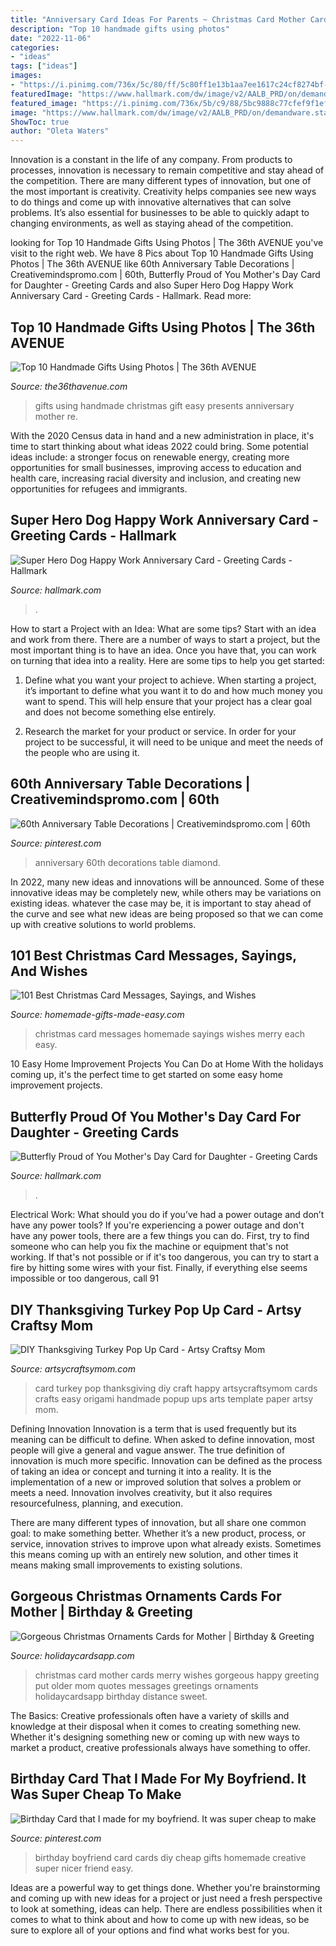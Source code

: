 ```yaml
---
title: "Anniversary Card Ideas For Parents ~ Christmas Card Mother Cards Merry Wishes Gorgeous Happy Greeting Put Older Mom Quotes Messages Greetings Ornaments Holidaycardsapp Birthday Distance Sweet"
description: "Top 10 handmade gifts using photos"
date: "2022-11-06"
categories:
- "ideas"
tags: ["ideas"]
images:
- "https://i.pinimg.com/736x/5c/80/ff/5c80ff1e13b1aa7ee1617c24cf8274bf--birthday-gifts-birthday-cards.jpg"
featuredImage: "https://www.hallmark.com/dw/image/v2/AALB_PRD/on/demandware.static/-/Sites-hallmark-master/default/dw1dfa563f/images/finished-goods/Butterfly-Proud-of-You-Mothers-Day-Card-for-Daughter-root-399SMD1036_PV.2.SMD1036.jpg_Source_Image.jpg"
featured_image: "https://i.pinimg.com/736x/5b/c9/88/5bc9888c77cfef9f1ef4d01f3e0ce378.jpg"
image: "https://www.hallmark.com/dw/image/v2/AALB_PRD/on/demandware.static/-/Sites-hallmark-master/default/dwc96812c7/images/finished-goods/products/399M1950/Super-Hero-Dog-Workplace-Anniversary-Card_399M1950_02.jpg?sw=1920"
ShowToc: true
author: "Oleta Waters"
---
```



Innovation is a constant in the life of any company. From products to processes, innovation is necessary to remain competitive and stay ahead of the competition. There are many different types of innovation, but one of the most important is creativity. Creativity helps companies see new ways to do things and come up with innovative alternatives that can solve problems. It’s also essential for businesses to be able to quickly adapt to changing environments, as well as staying ahead of the competition.

	

		
looking for Top 10 Handmade Gifts Using Photos | The 36th AVENUE you've visit to the right web. We have 8 Pics about Top 10 Handmade Gifts Using Photos | The 36th AVENUE like 60th Anniversary Table Decorations | Creativemindspromo.com | 60th, Butterfly Proud of You Mother&#039;s Day Card for Daughter - Greeting Cards and also Super Hero Dog Happy Work Anniversary Card - Greeting Cards - Hallmark. Read more:
		
    
## Top 10 Handmade Gifts Using Photos | The 36th AVENUE

<img loading=lazy src="https://www.the36thavenue.com/wp-content/uploads/2015/11/clock4.jpg" onerror="this.onerror=null;this.src='https://tse3.mm.bing.net/th?id=OIP.stVT5IQAIPJC0Avq3vEKyQHaLH&amp;pid=15.1';" alt="Top 10 Handmade Gifts Using Photos | The 36th AVENUE">

_Source: the36thavenue.com_

>gifts using handmade christmas gift easy presents anniversary mother re. 

	

With the 2020 Census data in hand and a new administration in place, it's time to start thinking about what ideas 2022 could bring. Some potential ideas include: a stronger focus on renewable energy, creating more opportunities for small businesses, improving access to education and health care, increasing racial diversity and inclusion, and creating new opportunities for refugees and immigrants.

    
## Super Hero Dog Happy Work Anniversary Card - Greeting Cards - Hallmark

<img loading=lazy src="https://www.hallmark.com/dw/image/v2/AALB_PRD/on/demandware.static/-/Sites-hallmark-master/default/dwc96812c7/images/finished-goods/products/399M1950/Super-Hero-Dog-Workplace-Anniversary-Card_399M1950_02.jpg?sw=1920" onerror="this.onerror=null;this.src='https://tse1.mm.bing.net/th?id=OIP.zTGeW1GZoVDqctJMbONuLgHaHa&amp;pid=15.1';" alt="Super Hero Dog Happy Work Anniversary Card - Greeting Cards - Hallmark">

_Source: hallmark.com_

>. 

	

How to start a Project with an Idea: What are some tips?
Start with an idea and work from there. There are a number of ways to start a project, but the most important thing is to have an idea. Once you have that, you can work on turning that idea into a reality. Here are some tips to help you get started:
1. Define what you want your project to achieve. When starting a project, it’s important to define what you want it to do and how much money you want to spend. This will help ensure that your project has a clear goal and does not become something else entirely.

2. Research the market for your product or service. In order for your project to be successful, it will need to be unique and meet the needs of the people who are using it.

    
## 60th Anniversary Table Decorations | Creativemindspromo.com | 60th

<img loading=lazy src="https://i.pinimg.com/736x/5b/c9/88/5bc9888c77cfef9f1ef4d01f3e0ce378.jpg" onerror="this.onerror=null;this.src='https://tse2.mm.bing.net/th?id=OIP.cKogZchPxbXWQ-H1dh_WCwHaJ3&amp;pid=15.1';" alt="60th Anniversary Table Decorations | Creativemindspromo.com | 60th">

_Source: pinterest.com_

>anniversary 60th decorations table diamond. 

	

In 2022, many new ideas and innovations will be announced. Some of these innovative ideas may be completely new, while others may be variations on existing ideas. whatever the case may be, it is important to stay ahead of the curve and see what new ideas are being proposed so that we can come up with creative solutions to world problems.

    
## 101 Best Christmas Card Messages, Sayings, And Wishes

<img loading=lazy src="https://www.homemade-gifts-made-easy.com/image-files/merry-christmas-images-misc-wrapped-up-in-each-other-600x900.jpg" onerror="this.onerror=null;this.src='https://tse3.mm.bing.net/th?id=OIP.DIzMG2xDPh1Fn-Lfg7Az7wHaLH&amp;pid=15.1';" alt="101 Best Christmas Card Messages, Sayings, and Wishes">

_Source: homemade-gifts-made-easy.com_

>christmas card messages homemade sayings wishes merry each easy. 

	

10 Easy Home Improvement Projects You Can Do at Home
With the holidays coming up, it's the perfect time to get started on some easy home improvement projects.

    
## Butterfly Proud Of You Mother&#039;s Day Card For Daughter - Greeting Cards

<img loading=lazy src="https://www.hallmark.com/dw/image/v2/AALB_PRD/on/demandware.static/-/Sites-hallmark-master/default/dw1dfa563f/images/finished-goods/Butterfly-Proud-of-You-Mothers-Day-Card-for-Daughter-root-399SMD1036_PV.2.SMD1036.jpg_Source_Image.jpg" onerror="this.onerror=null;this.src='https://tse3.mm.bing.net/th?id=OIP._uU9Txp6nQwCgrX5lb5ypAHaKz&amp;pid=15.1';" alt="Butterfly Proud of You Mother&#039;s Day Card for Daughter - Greeting Cards">

_Source: hallmark.com_

>. 

	

Electrical Work: What should you do if you’ve had a power outage and don’t have any power tools?
If you're experiencing a power outage and don't have any power tools, there are a few things you can do. First, try to find someone who can help you fix the machine or equipment that's not working. If that's not possible or if it's too dangerous, you can try to start a fire by hitting some wires with your fist. Finally, if everything else seems impossible or too dangerous, call 91
    
## DIY Thanksgiving Turkey Pop Up Card - Artsy Craftsy Mom

<img loading=lazy src="https://i2.wp.com/artsycraftsymom.com/content/uploads/2016/11/Turkey-popup-card-12.jpg?fit=680%2C971&amp;ssl=1" onerror="this.onerror=null;this.src='https://tse1.mm.bing.net/th?id=OIP.uVcbOdoKpV0Y_G_1wlxwNwHaKk&amp;pid=15.1';" alt="DIY Thanksgiving Turkey Pop Up Card - Artsy Craftsy Mom">

_Source: artsycraftsymom.com_

>card turkey pop thanksgiving diy craft happy artsycraftsymom cards crafts easy origami handmade popup ups arts template paper artsy mom. 

	

Defining Innovation
Innovation is a term that is used frequently but its meaning can be difficult to define. When asked to define innovation, most people will give a general and vague answer. The true definition of innovation is much more specific.
Innovation can be defined as the process of taking an idea or concept and turning it into a reality. It is the implementation of a new or improved solution that solves a problem or meets a need. Innovation involves creativity, but it also requires resourcefulness, planning, and execution.

There are many different types of innovation, but all share one common goal: to make something better. Whether it’s a new product, process, or service, innovation strives to improve upon what already exists. Sometimes this means coming up with an entirely new solution, and other times it means making small improvements to existing solutions.

    
## Gorgeous Christmas Ornaments Cards For Mother | Birthday &amp; Greeting

<img loading=lazy src="https://www.holidaycardsapp.com/assets/card/christmas217.png" onerror="this.onerror=null;this.src='https://tse1.mm.bing.net/th?id=OIP.aJ_jNH8cDjfwMnyHoQVwegAAAA&amp;pid=15.1';" alt="Gorgeous Christmas Ornaments Cards for Mother | Birthday &amp; Greeting">

_Source: holidaycardsapp.com_

>christmas card mother cards merry wishes gorgeous happy greeting put older mom quotes messages greetings ornaments holidaycardsapp birthday distance sweet. 

	

The Basics:
Creative professionals often have a variety of skills and knowledge at their disposal when it comes to creating something new. Whether it's designing something new or coming up with new ways to market a product, creative professionals always have something to offer.

    
## Birthday Card That I Made For My Boyfriend. It Was Super Cheap To Make

<img loading=lazy src="https://i.pinimg.com/736x/5c/80/ff/5c80ff1e13b1aa7ee1617c24cf8274bf--birthday-gifts-birthday-cards.jpg" onerror="this.onerror=null;this.src='https://tse1.mm.bing.net/th?id=OIP.JxuRctRe5fTkkM_Jj46kCgHaJ3&amp;pid=15.1';" alt="Birthday Card that I made for my boyfriend. It was super cheap to make">

_Source: pinterest.com_

>birthday boyfriend card cards diy cheap gifts homemade creative super nicer friend easy. 

	

Ideas are a powerful way to get things done. Whether you're brainstorming and coming up with new ideas for a project or just need a fresh perspective to look at something, ideas can help. There are endless possibilities when it comes to what to think about and how to come up with new ideas, so be sure to explore all of your options and find what works best for you.

